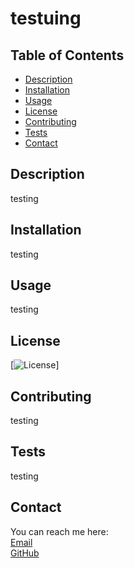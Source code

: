 # testuing

  ## Table of Contents
  
  - [Description](#description)
  - [Installation](#installation)
  - [Usage](#usage)
  - [License](#license)
  - [Contributing](#contributing)
  - [Tests](#tests)
  - [Contact](#contact)

  ## Description
  
  testing
  
  ## Installation
  
  testing
  
  ## Usage
  
  testing

  ## License
  
  [![License](https://img.shields.io/badge/License-Apache-License_2.0-blue.svg)]
  
  ## Contributing
  
  testing
  
  ## Tests

  testing

  ## Contact
  
  You can reach me here:
  <br> 
  [Email](mailto:testing) 
  <br>
  [GitHub](https://github.com/testing)
